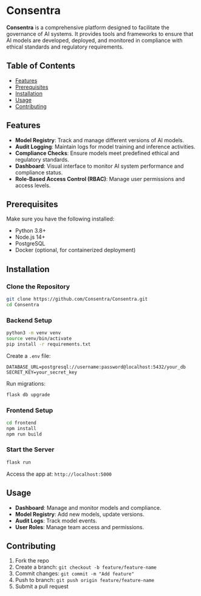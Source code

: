 # Consentra

**Consentra** is a comprehensive platform designed to facilitate the governance of AI systems. It provides tools and frameworks to ensure that AI models are developed, deployed, and monitored in compliance with ethical standards and regulatory requirements.

## Table of Contents

- [Features](#features)
- [Prerequisites](#prerequisites)
- [Installation](#installation)
- [Usage](#usage)
- [Contributing](#contributing)

## Features

- **Model Registry**: Track and manage different versions of AI models.
- **Audit Logging**: Maintain logs for model training and inference activities.
- **Compliance Checks**: Ensure models meet predefined ethical and regulatory standards.
- **Dashboard**: Visual interface to monitor AI system performance and compliance status.
- **Role-Based Access Control (RBAC)**: Manage user permissions and access levels.

## Prerequisites

Make sure you have the following installed:

- Python 3.8+
- Node.js 14+
- PostgreSQL
- Docker (optional, for containerized deployment)

## Installation

### Clone the Repository

```bash
git clone https://github.com/Consentra/Consentra.git
cd Consentra
```

### Backend Setup

```bash
python3 -m venv venv
source venv/bin/activate
pip install -r requirements.txt
```

Create a `.env` file:

```env
DATABASE_URL=postgresql://username:password@localhost:5432/your_db
SECRET_KEY=your_secret_key
```

Run migrations:

```bash
flask db upgrade
```

### Frontend Setup

```bash
cd frontend
npm install
npm run build
```

### Start the Server

```bash
flask run
```

Access the app at: `http://localhost:5000`

## Usage

- **Dashboard**: Manage and monitor models and compliance.
- **Model Registry**: Add new models, update versions.
- **Audit Logs**: Track model events.
- **User Roles**: Manage team access and permissions.

## Contributing

1. Fork the repo
2. Create a branch: `git checkout -b feature/feature-name`
3. Commit changes: `git commit -m "Add feature"`
4. Push to branch: `git push origin feature/feature-name`
5. Submit a pull request
